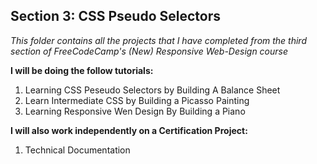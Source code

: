 ## Section 3: CSS Pseudo Selectors

*This folder contains all the projects that I have completed from the third section of FreeCodeCamp's (New) Responsive Web-Design course*

**I will be doing the follow tutorials:**
1) Learning CSS Peseudo Selectors by Building A Balance Sheet
2) Learn Intermediate CSS by Building a Picasso Painting
3) Learning Responsive Wen Design By Building a Piano

**I will also work independently on a Certification Project:**
1) Technical Documentation

